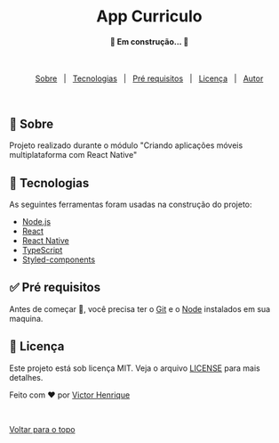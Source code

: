 <h1 align="center">App Curriculo</h1>

<!-- Status -->

<h4 align="center">
 🚧  Em construção...  🚧
</h4>

<br>


<p align="center">
  <a href="#dart-sobre">Sobre</a> &#xa0; | &#xa0; 
  <a href="#rocket-tecnologias">Tecnologias</a> &#xa0; | &#xa0;
  <a href="#white_check_mark-pré-requisitos">Pré requisitos</a> &#xa0; | &#xa0;
  <a href="#memo-licença">Licença</a> &#xa0; | &#xa0;
  <a href="https://github.com/victorhenriqu3" target="_blank">Autor</a>
</p>

<br>

## :dart: Sobre

Projeto realizado durante o módulo "Criando aplicações móveis multiplataforma com React Native"


## :rocket: Tecnologias

As seguintes ferramentas foram usadas na construção do projeto:

- [Node.js](https://nodejs.org/en/)
- [React](https://pt-br.reactjs.org/)
- [React Native](https://reactnative.dev/)
- [TypeScript](https://www.typescriptlang.org/)
- [Styled-components](https://styled-components.com)

## :white_check_mark: Pré requisitos

Antes de começar :checkered_flag:, você precisa ter o [Git](https://git-scm.com) e o [Node](https://nodejs.org/en/) instalados em sua maquina.


## :memo: Licença

Este projeto está sob licença MIT. Veja o arquivo [LICENSE](LICENSE.md) para mais detalhes.

Feito com :heart: por <a href="https://github.com/victorhenriqu3" target="_blank">Victor Henrique</a>

&#xa0;

<a href="#top">Voltar para o topo</a>
